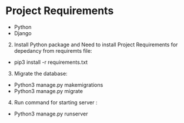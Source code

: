 
# Project Requirements
- Python
- Django

2. Install Python package and Need to install Project Requirements for depedancy from requiremts file: 
- pip3 install -r requirements.txt 

3. Migrate the database: 
- Python3 manage.py makemigrations
- Python3 manage.py migrate

4. Run command for starting server : 
- Python3 manage.py runserver

